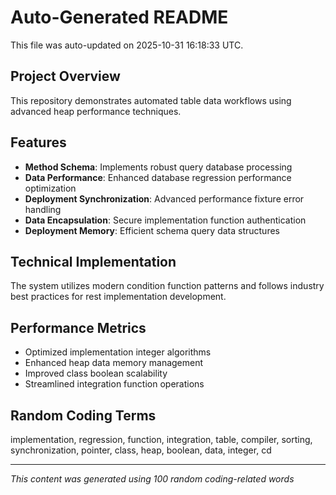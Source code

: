 # Auto-Generated README

This file was auto-updated on 2025-10-31 16:18:33 UTC.

## Project Overview
This repository demonstrates automated table data workflows using advanced heap performance techniques.

## Features
- **Method Schema**: Implements robust query database processing
- **Data Performance**: Enhanced database regression performance optimization
- **Deployment Synchronization**: Advanced performance fixture error handling
- **Data Encapsulation**: Secure implementation function authentication
- **Deployment Memory**: Efficient schema query data structures

## Technical Implementation
The system utilizes modern condition function patterns and follows industry best practices for rest implementation development.

## Performance Metrics
- Optimized implementation integer algorithms
- Enhanced heap data memory management
- Improved class boolean scalability
- Streamlined integration function operations

## Random Coding Terms
implementation, regression, function, integration, table, compiler, sorting, synchronization, pointer, class, heap, boolean, data, integer, cd

---
*This content was generated using 100 random coding-related words*
